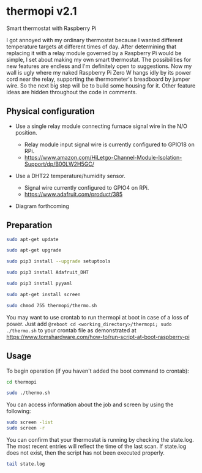 # thermopi v2.1
Smart thermostat with Raspberry Pi

I got annoyed with my ordinary thermostat because I wanted different temperature targets at different times of day.  After determining that replacing it with a relay module governed by a Raspberry Pi would be simple, I set about making my own smart thermostat.  The possibilities for new features are endless and I'm definitely open to suggestions.  Now my wall is ugly where my naked Raspberry Pi Zero W hangs idly by its power cord near the relay, supporting the thermometer's breadboard by jumper wire.  So the next big step will be to build some housing for it.  Other feature ideas are hidden throughout the code in comments.

## Physical configuration

- Use a single relay module connecting furnace signal wire in the N/O position.
  - Relay module input signal wire is currently configured to GPIO18 on RPi.
  - https://www.amazon.com/HiLetgo-Channel-Module-Isolation-Support/dp/B00LW2H5GC/
  
- Use a DHT22 temperature/humidity sensor.
  - Signal wire currently configured to GPIO4 on RPi.
  - https://www.adafruit.com/product/385
  
- Diagram forthcoming

## Preparation

```bash
sudo apt-get update
```

```bash
sudo apt-get upgrade
```

```bash
sudo pip3 install --upgrade setuptools
```

```bash
sudo pip3 install Adafruit_DHT
```

```bash
sudo pip3 install pyyaml
```

```bash
sudo apt-get install screen
```

```bash
sudo chmod 755 thermopi/thermo.sh
```

You may want to use crontab to run thermopi at boot in case of a loss of power.  Just add ```@reboot cd <working_directory>/thermopi; sudo ./thermo.sh``` to your crontab file as demonstrated at https://www.tomshardware.com/how-to/run-script-at-boot-raspberry-pi

## Usage

To begin operation (if you haven't added the boot command to crontab):

```bash
cd thermopi
```

```bash
sudo ./thermo.sh
```

You can access information about the job and screen by using the following:

```bash
sudo screen -list
sudo screen -r
```

You can confirm that your thermostat is running by checking the state.log.  The most recent entries will reflect the time of the last scan.  If state.log does not exist, then the script has not been executed properly.

```bash
tail state.log
```
